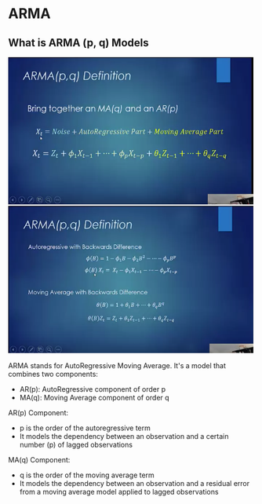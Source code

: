 # ARMA

## What is ARMA (p, q) Models
<img src="images/arma_definition.png?" width="500" height="300"/>
<img src="images/arma_definition_2.png?" width="500" height="300"/>

ARMA stands for AutoRegressive Moving Average. It's a model that combines two components: 
- AR(p): AutoRegressive component of order p
- MA(q): Moving Average component of order q

AR(p) Component:
- p is the order of the autoregressive term
- It models the dependency between an observation and a certain number (p) of lagged observations

MA(q) Component:
- q is the order of the moving average term
- It models the dependency between an observation and a residual error from a moving average model applied to lagged observations



